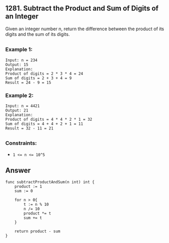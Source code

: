 ## 1281. Subtract the Product and Sum of Digits of an Integer

Given an integer number n, return the difference between the product of its digits and the sum of its digits.
##

### Example 1:
```
Input: n = 234
Output: 15 
Explanation: 
Product of digits = 2 * 3 * 4 = 24 
Sum of digits = 2 + 3 + 4 = 9 
Result = 24 - 9 = 15
```
### Example 2:
```
Input: n = 4421
Output: 21
Explanation: 
Product of digits = 4 * 4 * 2 * 1 = 32 
Sum of digits = 4 + 4 + 2 + 1 = 11 
Result = 32 - 11 = 21
```

##
### Constraints:

- `1 <= n <= 10^5`


## Answer
```
func subtractProductAndSum(n int) int {
    product := 1
    sum := 0

    for n > 0{
        t := n % 10
        n /= 10
        product *= t
        sum += t
    }

    return product - sum
}
```